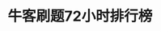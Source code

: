 <script setup>
import CustomComponent from '../../components/nowcoderRank72.vue'
// console.log(CustomComponent)

</script>

# 牛客刷题72小时排行榜

<CustomComponent />